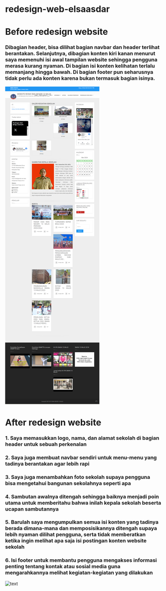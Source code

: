# redesign-web-elsaasdar


# Before redesign website
### Dibagian header, bisa dilihat bagian navbar dan header terlihat berantakan. Selanjutnya, dibagian konten kiri kanan menurut saya memenuhi isi awal tampilan website sehingga pengguna merasa kurang nyaman. Di bagian isi konten kelihatan terlalu memanjang hingga bawah. Di bagian footer pun seharusnya tidak perlu ada konten karena bukan termasuk bagian isinya.
![text](https://github.com/ElsaAsdar/redesign-web-elsaasdar/blob/main/Screenshot/screencapture-sman13wajo-sch-id-2024-05-22-14_34_27.png)


# After redesign website
### 1. Saya memasukkan logo, nama, dan alamat sekolah di bagian header untuk sebuah perkenalan
### 2. Saya juga membuat navbar sendiri untuk menu-menu yang tadinya berantakan agar lebih rapi
### 3. Saya juga menambahkan foto sekolah supaya pengguna bisa mengetahui bangunan sekolahnya seperti apa
### 4. Sambutan awalnya ditengah sehingga baiknya menjadi poin utama untuk memberitahu bahwa inilah kepala sekolah beserta ucapan sambutannya
### 5. Barulah saya mengumpulkan semua isi konten yang tadinya berada dimana-mana dan memposisikannya ditengah supaya lebih nyaman dilihat pengguna, serta tidak memberatkan ketika ingin melihat apa saja isi postingan konten website sekolah
### 6. Isi footer untuk membantu pengguna mengakses informasi penting tentang kontak atau sosial media guna mengarahkannya melihat kegiatan-kegiatan yang dilakukan
![text](https://github.com/ElsaAsdar/redesign-web-elsaasdar/blob/main/Screenshot/screencapture-file-C-Users-hp-14-OneDrive-Documents-GitHub-redesign-web-elsaasdar-index-html-2024-05-22-14_26_35.png)